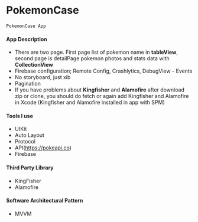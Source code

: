 # PokemonCase

    PokemonCase App
    
#### App Description
- There are two page. First page list of pokemon name in **tableView**, second page is detailPage pokemon photos and stats data with **CollectionView**
- Firebase configuration; Remote Config, Crashlytics, DebugView - Events
- No storyboard, just xib
- Pagination
- If you have problems about **Kingfisher** and **Alamofire** after download zip or clone, you should do fetch or again add Kingfisher and Alamofire in Xcode (Kingfisher and Alamofire installed in app with SPM)

#### Tools I use
- UIKit
- Auto Layout
- Protocol
- API(https://pokeapi.co)
- Firebase

#### Third Party Library
- KingFisher
- Alamofire

#### Software Architectural Pattern
- MVVM
